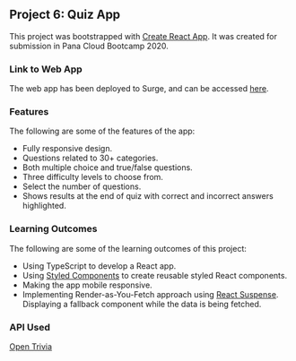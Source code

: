 ## Project 6: Quiz App

This project was bootstrapped with [Create React App](https://github.com/facebook/create-react-app). It was created for submission in Pana Cloud Bootcamp 2020.

### Link to Web App

The web app has been deployed to Surge, and can be accessed [here](https://project6-quiz-app.surge.sh/).

### Features

The following are some of the features of the app:
- Fully responsive design.
- Questions related to 30+ categories.
- Both multiple choice and true/false questions.
- Three difficulty levels to choose from.
- Select the number of questions.
- Shows results at the end of quiz with correct and incorrect answers highlighted.

### Learning Outcomes
The following are some of the learning outcomes of this project:
- Using TypeScript to develop a React app.
- Using [Styled Components](https://styled-components.com/) to create reusable styled React components.
- Making the app mobile responsive.
- Implementing Render-as-You-Fetch approach using [React Suspense](https://reactjs.org/docs/concurrent-mode-suspense.html). Displaying a fallback component while the data is being fetched.

### API Used
[Open Trivia](https://opentdb.com/api_config.php)